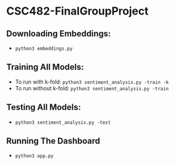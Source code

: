 # CSC482-FinalGroupProject

## Downloading Embeddings: 
- `python3 embeddings.py`

## Training All Models: 
- To run with k-fold: 
`python3 sentiment_analysis.py -train -k`
- To run without k-fold: 
`python3 sentiment_analysis.py -train`

## Testing All Models: 
- `python3 sentiment_analysis.py -test`

## Running The Dashboard
- `python3 app.py`
